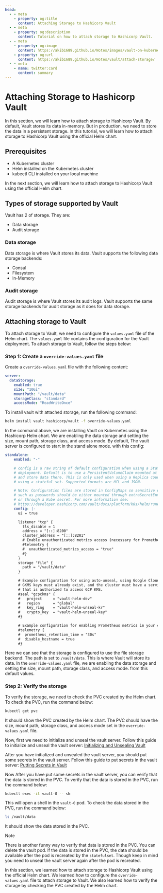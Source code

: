 ```yaml
---
head:
  - - meta
    - property: og:title
      content: Attaching Storage to Hashicorp Vault
  - - meta
    - property: og:description
      content: Tutorial on how to attach storage to Hashicorp Vault.
  - - meta
    - property: og:image
      content: https://akib1689.github.io/Notes/images/vault-on-kubernetes.png
    - property: og:url
      content: https://akib1689.github.io/Notes/vault/attach-storage/
  - - meta
    - name: twitter:card
      content: summary
---
```


# Attaching Storage to Hashicorp Vault

In this section, we will learn how to attach storage to Hashicorp Vault. By default, Vault stores its data in-memory. But in production, we need to store the data in a persistent storage. In this tutorial, we will learn how to attach storage to Hashicorp Vault using the official Helm chart.

## Prerequisites

- A Kubernetes cluster
- Helm installed on the Kubernetes cluster
- kubectl CLI installed on your local machine

In the next section, we will learn how to attach storage to Hashicorp Vault using the official Helm chart.

## Types of storage supported by Vault

Vault has 2 of storage. They are:

- Data storage
- Audit storage

### Data storage

Data storage is where Vault stores its data. Vault supports the following data storage backends:

- Consul
- Filesystem
- In-Memory

### Audit storage

Audit storage is where Vault stores its audit logs. Vault supports the same storage backends for audit storage as it does for data storage.

## Attaching storage to Vault

To attach storage to Vault, we need to configure the `values.yaml` file of the Helm chart. The `values.yaml` file contains the configuration for the Vault deployment. To attach storage to Vault, follow the steps below:

### Step 1: Create a `override-values.yaml` file

Create a `override-values.yaml` file with the following content:

```yaml
server:
  dataStorage:
    enabled: true
    size: "10Gi"
    mountPath: "/vault/data"
    storageClass: "standard"
    accessMode: "ReadWriteOnce"
```

To install vault with attached storage, run the following command:

```bash
helm install vault hashicorp/vault -f override-values.yaml
```

In the command above, we are installing Vault on Kubernetes using the Hashicorp Helm chart. We are enabling the data storage and setting the size, mount path, storage class, and access mode. By default, The vault server is configured to start in the stand alone mode. with this config:

```yaml
standalone:
    enabled: "-"

    # config is a raw string of default configuration when using a Stateful
    # deployment. Default is to use a PersistentVolumeClaim mounted at /vault/data
    # and store data there. This is only used when using a Replica count of 1, and
    # using a stateful set. Supported formats are HCL and JSON.

    # Note: Configuration files are stored in ConfigMaps so sensitive data
    # such as passwords should be either mounted through extraSecretEnvironmentVars
    # or through a Kube secret. For more information see:
    # https://developer.hashicorp.com/vault/docs/platform/k8s/helm/run#protecting-sensitive-vault-configurations
    config: |-
      ui = true

      listener "tcp" {
        tls_disable = 1
        address = "[::]:8200"
        cluster_address = "[::]:8201"
        # Enable unauthenticated metrics access (necessary for Prometheus Operator)
        #telemetry {
        #  unauthenticated_metrics_access = "true"
        #}
      }
      storage "file" {
        path = "/vault/data"
      }

      # Example configuration for using auto-unseal, using Google Cloud KMS. The
      # GKMS keys must already exist, and the cluster must have a service account
      # that is authorized to access GCP KMS.
      #seal "gcpckms" {
      #   project     = "vault-helm-dev"
      #   region      = "global"
      #   key_ring    = "vault-helm-unseal-kr"
      #   crypto_key  = "vault-helm-unseal-key"
      #}

      # Example configuration for enabling Prometheus metrics in your config.
      #telemetry {
      #  prometheus_retention_time = "30s"
      #  disable_hostname = true
      #}
```

Here we can see that the storage is configured to use the file storage backend. The path is set to `/vault/data`. This is where Vault will store its data. In the `override-values.yaml` file, we are enabling the data storage and setting the size, mount path, storage class, and access mode. from this default values.

### Step 2: Verify the storage

To verify the storage, we need to check the PVC created by the Helm chart. To check the PVC, run the command below:

```bash
kubectl get pvc
```

It should show the PVC created by the Helm chart. The PVC should have the size, mount path, storage class, and access mode set in the `override-values.yaml` file.

Now, first we need to initialize and unseal the vault server. Follow this guide to initialize and unseal the vault server: [Initializing and Unsealing Vault](./deploy-standalone/#installing-vault-in-standalone-mode)

After you have initialized and unsealed the vault server, you should put some secrets in the vault server. Follow this guide to put secrets in the vault server: [Putting Secrets in Vault](./deploy-standalone/#step-5-put-secrets-in-the-vault)

Now After you have put some secrets in the vault server, you can verify that the data is stored in the PVC. To verify that the data is stored in the PVC, run the command below:

```bash
kubectl exec -it vault-0 -- sh
```

This will open a shell in the `vault-0` pod. To check the data stored in the PVC, run the command below:

```bash
ls /vault/data
```

It should show the data stored in the PVC.

>[!NOTE]
> There is another funny way to verify that data is stored in the PVC. You can delete the vault pod. If the data is stored in the PVC, the data should be available after the pod is recreated by the `statefulset`. Though keep in mind you need to unseal the vault server again after the pod is recreated.

In this section, we learned how to attach storage to Hashicorp Vault using the official Helm chart. We learned how to configure the `override-values.yaml` file to attach storage to Vault. We also learned how to verify the storage by checking the PVC created by the Helm chart.
